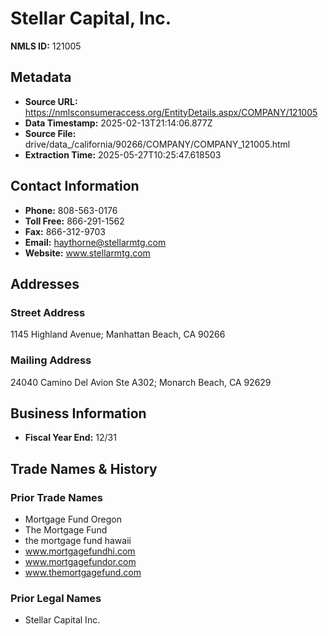 # Stellar Capital, Inc.

**NMLS ID:** 121005

## Metadata
- **Source URL:** https://nmlsconsumeraccess.org/EntityDetails.aspx/COMPANY/121005
- **Data Timestamp:** 2025-02-13T21:14:06.877Z
- **Source File:** drive/data_/california/90266/COMPANY/COMPANY_121005.html
- **Extraction Time:** 2025-05-27T10:25:47.618503

## Contact Information
- **Phone:** 808-563-0176
- **Toll Free:** 866-291-1562
- **Fax:** 866-312-9703
- **Email:** haythorne@stellarmtg.com
- **Website:** www.stellarmtg.com

## Addresses
### Street Address
1145 Highland Avenue; Manhattan Beach, CA 90266

### Mailing Address
24040 Camino Del Avion Ste A302; Monarch Beach, CA 92629

## Business Information
- **Fiscal Year End:** 12/31

## Trade Names & History
### Prior Trade Names
- Mortgage Fund Oregon
- The Mortgage Fund
- the mortgage fund hawaii
- www.mortgagefundhi.com
- www.mortgagefundor.com
- www.themortgagefund.com

### Prior Legal Names
- Stellar Capital Inc.
